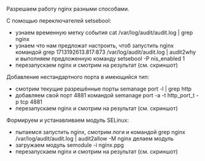Разрешаем работу nginx разными способами.

С помощью переключателей setsebool:
- узнаем временную метку события cat /var/log/audit/audit.log | grep nginx
- узнаем что нам предложат настроить, чтоб запустить nginx командой grep 1713192613.817:873 /var/log/audit/audit.log | audit2why и выполняем предложенную команду setsebool -P nis_enabled 1
- перезапускаем nginx и смотрим на результат (см. скриншот)

Добавление нестандартного порта в имеющийся тип:
- смотрим текущие разрешённые порты semanage port -l | grep http
- добавляем свой порт 4881 командой semanage port -a -t http_port_t -p tcp 4881
- перезапускаем nginx и смотрим на результат (см. скриншот)

Формируем и устанавливаем модуль SELinux:
- пытаемся запустить nginx, смотрим логи и командой grep nginx /var/log/audit/audit.log | audit2allow -M nginx делаем модуль
- загружаем модуль semodule -i nginx.ppg
- перезапускаем nginx и смотрим на результат (см. скриншот)
